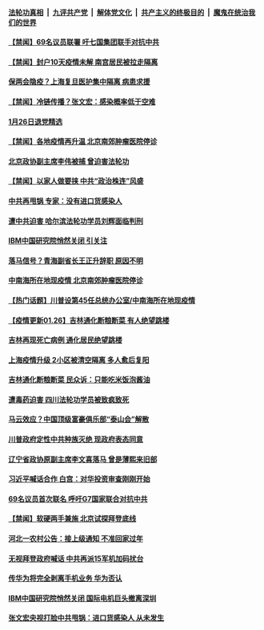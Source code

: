 

####  [法轮功真相](../../../../basic/blob/master/README.md?t=01270201) &nbsp;|&nbsp; [九评共产党](../../../../9ping.md/blob/master/README.md?t=01270201) &nbsp;|&nbsp; [解体党文化](../../../../jtdwh.md/blob/master/README.md?t=01270201)  &nbsp;|&nbsp; [共产主义的终极目的](../../../../gczydzjmd.md/blob/master/README.md?t=01270201) &nbsp;|&nbsp; [魔鬼在统治我们的世界](../../../../mgztzwmdsj.md/blob/master/README.md?t=01270201) 

#### [【禁闻】69名议员联署 吁七国集团联手对抗中共](../pages/prog204/a103040560.md?t=01270201) 

#### [【禁闻】封户10天疫情未解 南宫居民被拉走隔离](../pages/prog204/a103040547.md?t=01270201) 

#### [保两会隐疫？上海复旦医护集中隔离 病患求援](../pages/prog204/a103040539.md?t=01270201) 

#### [【禁闻】冷链传播？张文宏：感染概率低于空难](../pages/prog204/a103040534.md?t=01270201) 

#### [1月26日退党精选](../pages/prog204/a103040508.md?t=01270201) 

#### [【禁闻】各地疫情再升温 北京南郊肿瘤医院停诊](../pages/prog204/a103040512.md?t=01270201) 

#### [北京政协副主席李伟被捕 曾迫害法轮功](../pages/prog204/a103040515.md?t=01270201) 

#### [【禁闻】以家人做要挟 中共“政治株连”风盛](../pages/prog204/a103040487.md?t=01270201) 

#### [中共再甩锅 专家：没有进口货感染人](../pages/prog204/a103040485.md?t=01270201) 

#### [遭中共迫害 哈尔滨法轮功学员刘辉面临判刑](../pages/prog204/a103040355.md?t=01270201) 

#### [IBM中国研究院悄然关闭 引关注](../pages/prog204/a103040345.md?t=01270201) 

#### [落马信号？青海副省长王正升辞职 原因不明](../pages/prog204/a103040308.md?t=01270201) 

#### [中南海所在地现疫情 北京南郊肿瘤医院停诊](../pages/prog204/a103040289.md?t=01270201) 

#### [【热门话题】川普设第45任总统办公室/中南海所在地现疫情](../pages/prog204/a103040244.md?t=01270201) 

#### [【疫情更新01.26】吉林通化断粮断菜 有人绝望跳楼](../pages/prog204/a103034335.md?t=01270201) 

#### [吉林再现死亡病例 通化居民绝望跳楼](../pages/prog204/a103040272.md?t=01270201) 

#### [上海疫情升级 2小区被清空隔离 多人愈后复阳](../pages/prog204/a103040268.md?t=01270201) 

#### [吉林通化断粮断菜 民众诉：只能吃米饭泡酱油](../pages/prog204/a103040201.md?t=01270201) 

#### [遭毒药迫害 四川法轮功学员被致疯致死](../pages/prog204/a103040203.md?t=01270201) 

#### [马云效应？中国顶级富豪俱乐部“泰山会”解散](../pages/prog204/a103040175.md?t=01270201) 

#### [川普政府定性中共种族灭绝 现政府表态同意](../pages/prog204/a103040138.md?t=01270201) 

#### [辽宁省政协原副主席李文喜落马 曾是薄熙来旧部](../pages/prog204/a103040131.md?t=01270201) 

#### [习近平喊话合作 白宫：对华投资审查刚刚开始](../pages/prog204/a103040108.md?t=01270201) 

#### [69名议员首次联名 呼吁G7国家联合对抗中共](../pages/prog204/a103040093.md?t=01270201) 

#### [【禁闻】软硬两手兼施 北京试探拜登底线](../pages/prog204/a103039725.md?t=01270201) 

#### [河北一农村公告：接上级通知 不准回家过年](../pages/prog204/a103039920.md?t=01270201) 

#### [无视拜登政府喊话 中共再派15军机加码扰台](../pages/prog204/a103039911.md?t=01270201) 

#### [传华为将完全剥离手机业务 华为否认](../pages/prog204/a103039897.md?t=01270201) 

#### [IBM中国研究院悄然关闭 国际电机巨头撤离深圳](../pages/prog204/a103039837.md?t=01270201) 

#### [张文宏央视打脸中共甩锅：进口货感染人 从未发生](../pages/prog204/a103039828.md?t=01270201) 

